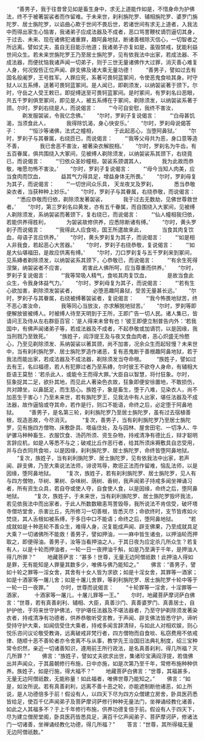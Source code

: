 <!-- { "loadSidebar": true } -->
　　“善男子，我于往昔曾见如是畜生身中，求无上道能作如是，不惜身命为护佛法，终不于被著袈裟者而作留难。于未来世，刹利旃陀罗、辅相旃陀罗、婆罗门旃陀罗、居士旃陀罗，以谄曲心欺于世间不畏后世，若诸世间有求无上道者，入我法中而得出家生心恼害，我诸弟子应成法器及不成者，恶口骂詈鞭杖谪罚逼切其身，于过去、未来、现在诸佛犯诸重罪，趣阿鼻地狱，断诸善根除灭信心，一切智者之所远离。譬如丈夫，虽自无目能示他道；我诸弟子亦复如是，虽毁禁戒，犹能利益世间众生。若未来世旃陀罗王乃至居士旃陀罗，见有依我法中出家，若成法器、不成法器，而便扰恼我诸声闻一切弟子，则于三世无量诸佛作大过罪，消灭善心难复人身，何况毁呰正位声闻、辟支佛及诸大乘无量功德！
　　“善男子，譬如过去有国名般阇罗，王号胜军。人罪应死，系著可畏轲蓝冢间，令使恶鬼食啖其身。时守狱人以五系缚，送著可畏轲蓝冢间。是人闻已，即剃须发，以纳袈裟著于颈下。尔时，守岳之人受王敕已，即捉缚送至可畏轲蓝冢间。是时冢间，有罗刹名曰恶眼，共五千罗刹俱至冢间，即见是人，被五系缚在于冢间，剃除须发，以纳袈裟系著于颈。尔时，罗刹右绕是人，而说偈言：
　　“‘今可自安慰，我终不害汝，
　　　剃发服袈裟，令我亿念佛。’
　　“尔时，罗刹子复说偈言：
　　“‘白母甚饥渴，当须食此人，
　　　我得除饥渴，身心快安乐。’
　　“尔时，罗刹母说偈答子：
　　“‘恒沙等诸佛，法式之幢相，
　　　于此起恶心，当堕阿鼻狱。’
　　“尔时，罗刹子与其眷属，右绕匝已，而说偈言：
　　“‘我等父母共为恶，身口意等造不善，
　　　我已舍恶不害汝，被著染衣解脱相。’
　　“尔时，罗刹名为牛齿，有五百眷属，俱共围绕入大冢间，见被缚人剃除须发，以纳袈裟系其颈下，右绕竟已，而说偈言：
　　“‘归依众圣妙幢相，袈裟系颈谓其人，
　　　我为此故而恭敬，唯愿勿怖不害汝。’
　　“尔时，罗刹子复说偈言：
　　“‘母今当知人肉美，应当食肉而饮血，
　　　益其气力得具足，增益身体无所畏。’
　　“尔时，罗刹母复为其子，而说偈言：
　　“‘一切世间众乐具，
天龙夜叉及罗刹，
　　　悉当恭敬染衣者，当获种种上妙乐。’
　　“尔时，罗刹子与其眷属，右绕恭敬，而说偈言：
　　“‘悉应恭敬而归依，剃除须发著袈裟，
　　　我于过去无数劫，见佛世尊救世者。’
　　“尔时，第三罗刹名曰黄发，亦有五千眷属，而自围绕入大冢间，见被缚人剃除须发，系纳袈裟而著颈下，复右绕已，而说偈言：
　　“‘仙人幢相我归依，若能供养得胜利，
　　　为袈裟故修供养，应悉除断诸有缚。’
　　“尔时，黄头罗刹子而说偈言：
　　“‘我得此人应食啖，国王所遣故来此，
　　　当食其肉复饮血，母语子言应供养。’
　　“尔时，黄头罗刹复为其子，而说偈言：
　　“‘如是相人非我食，若起恶心大苦器。’
　　“尔时，罗刹子右绕恭敬，复说偈言：
　　“‘如是大仙堪福田，是故应供离有缚。’
　　“尔时，刀口罗刹复与五千罗刹来到冢间，见系縳者剃除须发，以纳袈裟系其颈下，心恭敬已，而说偈言：
　　“‘有余生死得涅槃，纳袈裟者不应害，
　　　若害此人佛所呵，应当尊重而供养。’
　　“尔时，罗刹子复说偈言：
　　“‘我等常吸人精气，食啖其肉复饮血，
　　　是故当食此众生，令我身体益气力。’
　　“尔时，罗刹母复为其子，而说偈言：
　　“‘若有生心欲加害，剃除须发袈裟者，
　　　必堕恶趣阿鼻狱，受苦无量甚长远。’
　　“尔时，罗刹子与其眷属，右绕被缚著袈裟者，复说偈言：
　　“‘我今怖畏地狱苦，终不恶心害汝命，
　　　我等同心当放汝，亦求解脱地狱苦。’
　　“尔时，罗刹等即便解放彼被缚人。时被缚人待至天明到于王所，王即广告一切人民。诸人集已，皆请问王及侍从左右群臣百官：‘是人得来未曾有也！’彼王即便立制普告内外：‘若我国中，有佛声闻诸弟子等，若成法器及不成者，不起恭敬或加谪罚，以是因缘，我当刑戮乃至致死。’
　　“族姓子，阎浮提王及与夜叉食血肉者，恶心炽盛无怜愍心，乃至见剃除须发、系纳袈裟以著其颈，尚不加害，况余众生而起轻慢？未来世中，当有刹利旃陀罗、居士旃陀罗造作诸恶，复有恶鬼断于善根趣阿鼻地狱，若于我法而能出家，若成法器及不成法器，剃除须发当夺命根。
　　“族姓子，譬如过去有王，名曰福德，若人有犯罪过者乃至系縳，尔时彼王不欲夺人身命，有辅相大臣语王莫愁：‘若杀此人，或能令王而得大罪。’大臣自以智慧，将付狂象。尔时，狂象捉其二足，欲扑其地，而见此人著染色衣故，狂象即便安徐置地，不敢损伤，共对蹲坐，以鼻舐足，而生慈心。族姓子，象是畜生，堕于八难，见染衣人，尚不加恶生于害心！乃至未来世，若有旃陀罗王，见我法中有人出家，堪任法器及不成法器，故作逼恼或夺其命，若作是行，则口不能语，命终之后，必定堕于阿鼻地狱。
　　“善男子，是名第三轮，刹利旃陀罗乃至居士旃陀罗，虽有过去宿植善根，现造恶故，今尽消灭。
　　“复次，善男子，当有刹利旃陀罗乃至居士旃陀罗，见有施四方僧物、床敷卧具、塔庙住处，及与园林、屋舍田宅、一切净人、牛驴骡马种种畜生、衣服饮食、汤药所须、资生杂物，持戒清净有德比丘，辩才聪明言辞应机，如是人等悉不与之；破戒比丘作恶行者，给其所须床褥敷具自恣受用，并与白衣同共食啖，以是因缘，刹利旃陀罗、居士旃陀罗，命终皆堕阿鼻地狱。
　　“复次，族姓子，当有刹利旃陀罗、居士旃陀罗，见有依我法中出家，若声闻、辟支佛，乃至大乘说法法师，诽谤骂辱，欺诳正法而作留难，恼乱法师，以是因缘，堕阿鼻地狱。
　　“复次，族姓子，若有刹利旃陀罗、居士旃陀罗，见人有与四方僧物，华树、果树、杂味树、荫树、香树，我声闻弟子持戒多闻坐禅诵习者，所有资生众具，若自夺或使人夺，自食使人食，以是因缘，命终之后，堕阿鼻地狱。
　　“复次，族姓子，于未来世，当有刹利旃陀罗、居士旃陀罗毁坏我法，若见依我法中而出家者，于此人所数数瞋恚骂詈毁辱，我所说法不肯信受，破坏塔寺僧坊堂舍，杀害比丘，先所修习一切善根，皆悉灭尽；命欲终时，支节皆疼如火焚烧，其人舌根如被系缚，于多日中口不能语；命终之后，堕阿鼻地狱。
　　“若成就如是十种恶轮不善众生，难得人身，况复能成声闻、辟支佛果，乃至成就具足大乘？一切诸佛所不能救！善男子，譬如押油，一一麻中皆生诸虫，以押油轮而押取之，即便得油。善男子，汝等当看押油之人，于其日夜为应定杀几所众生？若复有人，以是十轮而押油者，一轮一日一夜押油千斛，如是乃至满于千年，是押油人得几所罪？”
　　地藏菩萨言：“甚多！世尊，无量无边阿僧祇数！此押油人得如是罪，无有能知是人罪量其数多少，唯佛与佛乃能知之。”
　　佛言：“善男子，譬如十轮之罪等一淫女舍，其舍有十女人皆为求欲；如是十淫女舍，其罪等一酒家；如是十酒家等一屠儿舍；如是十屠儿舍罪，等刹利旃陀罗、居士旃陀罗十轮中等于一轮一日一夜罪。”
　　尔时，世尊而说偈言：
　　“十轮罪等一淫舍，十淫罪等一酒家，
　　十酒家等一屠儿，十屠儿罪等一王。”
　　尔时，地藏菩萨摩诃萨白佛言：“世尊，若有真善刹利、辅相、大臣，真善沙门、真善婆罗门、真善居士，自护护他，于将来世守护佛法，守护堪任法器及不堪法器者，乃至守护剃除须发著染衣者，持戒清净有功德者，供养恭敬听受言教，于声闻、辟支佛法皆悉守护，谛听受持守护大乘，如闻信受住大乘者，持戒多闻言辞清辩，与如此人对相欢娱，则心悦乐咨问议论敬受教诲，远离破戒非梵行者，四方僧物而自食啖、私窃费用不依戒律、随顺十恶不善轮者亦令舍离不与从事，教学先王治国旧法典礼制度，绍三宝种常令炽然，亲近一切诸善知识，遵用前王所行政法，是名真善刹利，得几所福？灭几所罪？”
　　佛言：“族姓子，譬如丈夫欲求出世，集诸珍宝满阎浮提，若值佛出并声闻众，于其晨朝修行布施，日中亦施，如是次第乃至千年，常修布施种种供养。族姓子，如是行施，得大福不？”
　　地藏菩萨白佛言：“世尊，其福甚多，无量无边阿僧祇数，无能称量！如此福者，唯佛世尊乃能知之。”
　　佛言：“如是，如汝所说。若有真善刹利，远离不善十恶之轮，亦能遮制断他诸恶，如上所说，是人功德倍多于前！假设有人，以四天下尽为四方众僧建立房舍，卧具医药悉皆给足，使百千亿声闻弟子及菩萨摩诃萨修行种种无量法门，坐禅诵经教化诸善，如此之人其福多不？于上千年修行布施，供养功德复倍于前。假设有人于四天下，尽为建立僧房堂阁，卧具医药皆悉具足，满百千亿声闻弟子、菩萨摩诃萨，修诸法门一切诸善，坐禅诵经教化功德，得几所福？”
　　答言：“世尊，其所得福无量无边阿僧祇数。”
